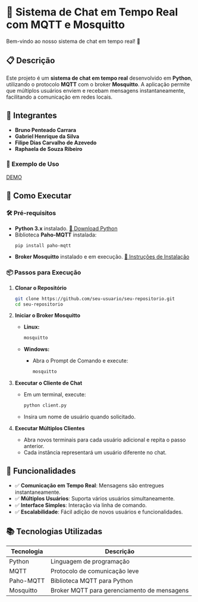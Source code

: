 # 📨 Sistema de Chat em Tempo Real com MQTT e Mosquitto

Bem-vindo ao nosso sistema de chat em tempo real! 📣

## 📋 Descrição

Este projeto é um **sistema de chat em tempo real** desenvolvido em **Python**, utilizando o protocolo **MQTT** com o broker **Mosquitto**. A aplicação permite que múltiplos usuários enviem e recebam mensagens instantaneamente, facilitando a comunicação em redes locais.

## 👥 Integrantes

- **Bruno Penteado Carrara** 
- **Gabriel Henrique da Silva** 
- **Filipe Dias Carvalho de Azevedo**
- **Raphaela de Souza Ribeiro**

### 🎥 Exemplo de Uso

[DEMO](https://youtu.be/PIHTmBmX9ic)

## 🚀 Como Executar

### 🛠️ Pré-requisitos

- **Python 3.x** instalado. [🔗 Download Python](https://www.python.org/downloads/)
- Biblioteca **Paho-MQTT** instalada:
  ```bash
  pip install paho-mqtt
  ```
- **Broker Mosquitto** instalado e em execução. [🔗 Instruções de Instalação](https://mosquitto.org/download/)

### 📦 Passos para Execução

1. **Clonar o Repositório**

   ```bash
   git clone https://github.com/seu-usuario/seu-repositorio.git
   cd seu-repositorio
   ```

2. **Iniciar o Broker Mosquitto**

   - **Linux:**

     ```bash
     mosquitto
     ```

   - **Windows:**

     - Abra o Prompt de Comando e execute:
       ```cmd
       mosquitto
       ```

3. **Executar o Cliente de Chat**

   - Em um terminal, execute:
     ```bash
     python client.py
     ```
   - Insira um nome de usuário quando solicitado.

4. **Executar Múltiplos Clientes**

   - Abra novos terminais para cada usuário adicional e repita o passo anterior.
   - Cada instância representará um usuário diferente no chat.

## 📝 Funcionalidades

- ✅ **Comunicação em Tempo Real**: Mensagens são entregues instantaneamente.
- ✅ **Múltiplos Usuários**: Suporta vários usuários simultaneamente.
- ✅ **Interface Simples**: Interação via linha de comando.
- ✅ **Escalabilidade**: Fácil adição de novos usuários e funcionalidades.

## 📚 Tecnologias Utilizadas

| Tecnologia     | Descrição                                      |
| -------------- | ---------------------------------------------- |
| Python         | Linguagem de programação                       |
| MQTT           | Protocolo de comunicação leve                  |
| Paho-MQTT      | Biblioteca MQTT para Python                    |
| Mosquitto      | Broker MQTT para gerenciamento de mensagens    |


